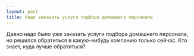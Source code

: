 ```yaml
---
layout: post 
title: Надо заказать услуги подбора домашнего персонала 
--- 
```

Давно надо было уже заказать услуги подбора домашнего персонала, но решился обратиться в какую-нибудь компанию только сейчас. Кто знает, куда лучше обратиться?
